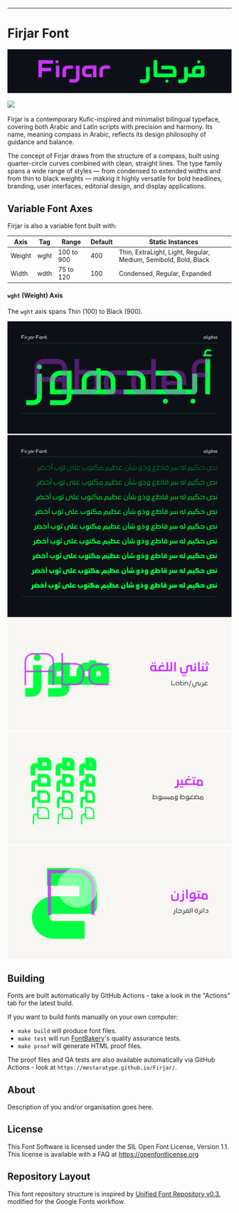 ----
# Firjar Font
![Sample Image](image-title.png)

[![][Fontbakery]](https://mestaratype.github.io/Firjar/fontbakery/fontbakery-report.html)

[Fontbakery]: https://img.shields.io/endpoint?url=https%3A%2F%2Fraw.githubusercontent.com%2Fgooglefonts%2Fgooglefonts-project-template%2Fgh-pages%2Fbadges%2Foverall.json

Firjar is a contemporary Kufic-inspired and minimalist bilingual typeface, covering both Arabic and Latin scripts with precision and harmony. Its name, meaning compass in Arabic, reflects its design philosophy of guidance and balance.

The concept of Firjar draws from the structure of a compass, built using quarter-circle curves combined with clean, straight lines. The type family spans a wide range of styles — from condensed to extended widths and from thin to black weights — making it highly versatile for bold headlines, branding, user interfaces, editorial design, and display applications.


## Variable Font Axes

Firjar is also a variable font built with:

Axis | Tag | Range | Default | Static Instances
--- | --- | --- | --- | ---
Weight | wght | 100 to 900 | 400 | Thin, ExtraLight, Light, Regular, Medium, Semibold, Bold, Black
Width | wdth | 75 to 120 | 100 | Condensed, Regular, Expanded

#### `wght` (Weight) Axis

The `wght` axis spans Thin (100) to Black (900).

![Sample Image](image1.png)
![Sample Image](image2.png)
![Sample Image](image3.png)
![Sample Image](image4.png)
![Sample Image](image5.png)

## Building

Fonts are built automatically by GitHub Actions - take a look in the "Actions" tab for the latest build.

If you want to build fonts manually on your own computer:

* `make build` will produce font files.
* `make test` will run [FontBakery](https://github.com/googlefonts/fontbakery)'s quality assurance tests.
* `make proof` will generate HTML proof files.

The proof files and QA tests are also available automatically via GitHub Actions - look at `https://mestaratype.github.io/Firjar/`.

## About

Description of you and/or organisation goes here.

## License

This Font Software is licensed under the SIL Open Font License, Version 1.1.
This license is available with a FAQ at https://openfontlicense.org

## Repository Layout

This font repository structure is inspired by [Unified Font Repository v0.3](https://github.com/unified-font-repository/Unified-Font-Repository), modified for the Google Fonts workflow.
